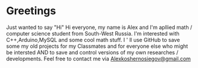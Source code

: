 # Greetings
Just wanted to say "Hi"
Hi everyone, my  name is Alex and I'm apllied math / computer science student from South-West Russia. I'm interested with C++,Arduino,MySQL and some cool math stuff. I ' ll use GitHub to save some my old projects for my Classmates and for everyone else who might be intersted AND to save and control versions of my own researches / developments. Feel free to contact me via Alexkoshernosiegov@gmail.com
